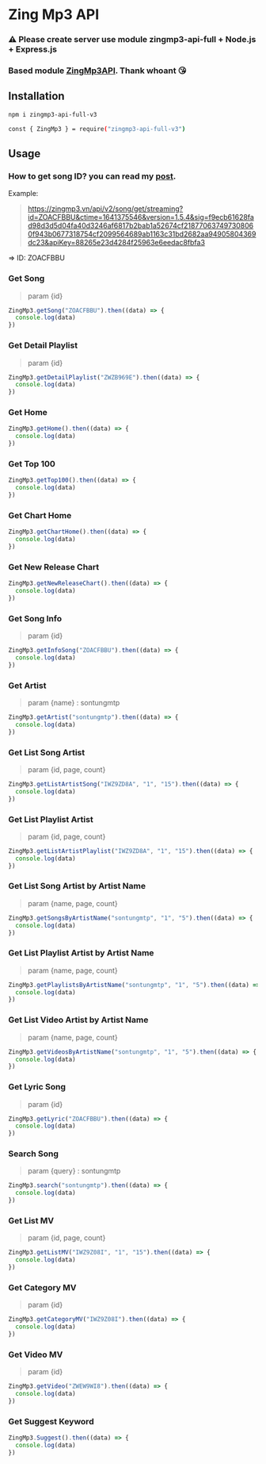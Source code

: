 # Zing Mp3 API

### ⚠️ Please create server use module **zingmp3-api-full** + **Node.js** + **Express.js**

### Based module [ZingMp3API](https://github.com/whoant/ZingMp3API). Thank whoant 😘

## Installation
```bash
npm i zingmp3-api-full-v3
```

```bash
const { ZingMp3 } = require("zingmp3-api-full-v3")
```

## Usage

### How to get song ID? you can read my [post](https://vovanhoangtuan.medium.com/t%C3%B4i-%C4%91%C3%A3-l%E1%BA%A5y-api-zingmp3-nh%C6%B0-th%E1%BA%BF-n%C3%A0o-55f5fa555eda).

Example:

> https://zingmp3.vn/api/v2/song/get/streaming?id=ZOACFBBU&ctime=1641375546&version=1.5.4&sig=f9ecb61628fad98d3d5d04fa40d3246af6817b2bab1a52674cf218770637497308060f943b0677318754cf2099564689ab1163c31bd2682aa94905804369dc23&apiKey=88265e23d4284f25963e6eedac8fbfa3

=> ID: ZOACFBBU

### Get Song
> param {id}
```javascript
ZingMp3.getSong("ZOACFBBU").then((data) => {
  console.log(data)
})
```

### Get Detail Playlist
> param {id}
```javascript
ZingMp3.getDetailPlaylist("ZWZB969E").then((data) => {
  console.log(data)
})
```

### Get Home

```javascript
ZingMp3.getHome().then((data) => {
  console.log(data)
})
```

### Get Top 100
```javascript
ZingMp3.getTop100().then((data) => {
  console.log(data)
})
```

### Get Chart Home
```javascript
ZingMp3.getChartHome().then((data) => {
  console.log(data)
})
```

### Get New Release Chart
```javascript
ZingMp3.getNewReleaseChart().then((data) => {
  console.log(data)
})
```

### Get Song Info
> param {id}
```javascript
ZingMp3.getInfoSong("ZOACFBBU").then((data) => {
  console.log(data)
})
```

### Get Artist
> param {name} : sontungmtp
```javascript
ZingMp3.getArtist("sontungmtp").then((data) => {
  console.log(data)
})
```

### Get List Song Artist
> param {id, page, count}
```javascript
ZingMp3.getListArtistSong("IWZ9ZD8A", "1", "15").then((data) => {
  console.log(data)
})
```

### Get List Playlist Artist
> param {id, page, count}
```javascript
ZingMp3.getListArtistPlaylist("IWZ9ZD8A", "1", "15").then((data) => {
  console.log(data)
})
```

### Get List Song Artist by Artist Name
> param {name, page, count}
```javascript
ZingMp3.getSongsByArtistName("sontungmtp", "1", "5").then((data) => {
  console.log(data)
})
```
### Get List Playlist Artist by Artist Name
> param {name, page, count}
```javascript
ZingMp3.getPlaylistsByArtistName("sontungmtp", "1", "5").then((data) => {
  console.log(data)
})
```

### Get List Video Artist by Artist Name
> param {name, page, count}
```javascript
ZingMp3.getVideosByArtistName("sontungmtp", "1", "5").then((data) => {
  console.log(data)
})
```

### Get Lyric Song
> param {id}
```javascript
ZingMp3.getLyric("ZOACFBBU").then((data) => {
  console.log(data)
})
```

### Search Song
> param {query} : sontungmtp
```javascript
ZingMp3.search("sontungmtp").then((data) => {
  console.log(data)
})
```

### Get List MV
> param {id, page, count}
```javascript
ZingMp3.getListMV("IWZ9Z08I", "1", "15").then((data) => {
  console.log(data)
})
```

### Get Category MV
> param {id}
```javascript
ZingMp3.getCategoryMV("IWZ9Z08I").then((data) => {
  console.log(data)
})
```

### Get Video MV
> param {id}
```javascript
ZingMp3.getVideo("ZWEW9WI8").then((data) => {
  console.log(data)
})
```

### Get Suggest Keyword
```javascript
ZingMp3.Suggest().then((data) => {
  console.log(data)
})
```
